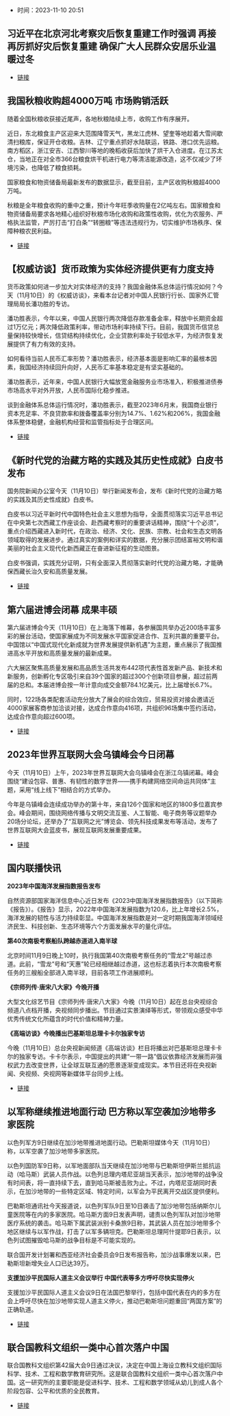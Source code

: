 - 时间：2023-11-10 20:51

## 习近平在北京河北考察灾后恢复重建工作时强调 再接再厉抓好灾后恢复重建 确保广大人民群众安居乐业温暖过冬

- [链接](https://tv.cctv.com/2023/11/10/VIDE2QLqHePgzRr5EtTHzW5w231110.shtml)

## 我国秋粮收购超4000万吨 市场购销活跃

随着全国秋粮收获接近尾声，各地秋粮陆续上市，收购工作有序展开。

近日，东北粮食主产区迎来大范围降雪天气，黑龙江虎林、望奎等地趁着大雪间歇清扫粮库，保证开仓收粮。吉林、辽宁重点抓好水陆联运，铁路、港口优先运粮。南方稻区，浙江安吉、江西黎川等地的晚稻收获后加快了烘干入仓进度。在江苏太仓，当地正在对全市366台粮食烘干机进行电力等清洁能源改造，这不仅减少了环境污染，也降低了粮食损耗。

国家粮食和物资储备局最新发布的数据显示，截至目前，主产区收购秋粮超4000万吨。

秋粮是全年粮食收购的重中之重，预计今年旺季收购量在2亿吨左右。国家粮食和物资储备局要求各地精心组织好秋粮市场化收购和政策性收购，优化为农服务、严格执法监管，严厉打击“打白条”“转圈粮”等违法违规行为，切实维护市场秩序、保障种粮农民利益。

- [链接](https://tv.cctv.com/2023/11/10/VIDEW6yvh1puhdhDtykiny1i231110.shtml)

## 【权威访谈】货币政策为实体经济提供更有力度支持

货币政策如何进一步加大对实体经济的支持？我国金融体系总体运行情况如何？今天（11月10日）的《权威访谈》，来看本台记者对中国人民银行行长、国家外汇管理局局长潘功胜的专访。

潘功胜表示，今年以来，中国人民银行两次降低存款准备金率，释放中长期资金超过1万亿元；两次降低政策利率，带动市场利率持续下行。目前，我国货币信贷总量保持较快增长，信贷结构持续优化，企业贷款利率处于较低水平，为经济恢复发展提供了有力有效的支持。

如何看待当前人民币汇率形势？潘功胜表示，经济基本面是影响汇率的最根本因素，我国经济持续回升向好，人民币汇率基本稳定是有坚实基础的。

潘功胜表示，近年来，中国人民银行大幅放宽金融服务业市场准入，积极推进债券市场高水平对外开放，人民币国际化稳步推进。

谈到金融体系总体运行情况时，潘功胜表示，截至2023年6月末，我国商业银行资本充足率、不良贷款率和拨备覆盖率分别为14.7%、1.62%和206%，我国金融体系整体稳健，金融机构经营和监管指标处于合理区间。

- [链接](https://tv.cctv.com/2023/11/10/VIDEPrZ40aLJKj757voAiCWf231110.shtml)

## 《新时代党的治藏方略的实践及其历史性成就》白皮书发布

国务院新闻办公室今天（11月10日）举行新闻发布会，发布《新时代党的治藏方略的实践及其历史性成就》白皮书。

白皮书以习近平新时代中国特色社会主义思想为指导，全面贯彻落实习近平总书记在中央第七次西藏工作座谈会、赴西藏考察时的重要讲话精神，围绕“十个必须”，重点介绍西藏进入新时代，在政治、经济、文化、民族、宗教、社会和生态文明各领域取得的发展进步。通过真实的案例和详实的数据，充分展示团结富裕文明和谐美丽的社会主义现代化新西藏正在奋进新征程的生动图景。

白皮书强调，实践充分证明，只有全面深入贯彻落实新时代党的治藏方略，才能确保西藏长治久安和高质量发展。

- [链接](https://tv.cctv.com/2023/11/10/VIDE5xexL5ApnqoZqApiZOxk231110.shtml)

## 第六届进博会闭幕 成果丰硕

第六届进博会今天（11月10日）在上海落下帷幕，各参展国共举办近200场丰富多彩的展台活动，使国家展成为不同发展水平国家促进合作、互利共赢的重要平台。中国馆以“中国式现代化新成就为世界发展提供新机遇”为主题，重点展示了我国推进高水平开放和高质量发展的最新成果。

六大展区聚焦高质量发展和高品质生活共发布442项代表性首发新产品、新技术和新服务，创新孵化专区吸引来自39个国家的超过300个创新项目参展，超过前两届的总和。本届进博会按一年计意向成交金额784.1亿美元，比上届增长6.7%。

同时，122场各类配套活动充分放大了展会的综合效应，贸易投资对接会邀请近4000家展客商参加洽谈对接，达成合作意向416项，共组织96场集中签约活动，达成合作意向超过600项。

- [链接](https://tv.cctv.com/2023/11/10/VIDEOfiCo3CDgBWLfacNA5V9231110.shtml)

## 2023年世界互联网大会乌镇峰会今日闭幕

今天（11月10日）上午，2023年世界互联网大会乌镇峰会在浙江乌镇闭幕。峰会围绕“建设包容、普惠、有韧性的数字世界——携手构建网络空间命运共同体”主题，采用“线上线下”相结合的方式举办。

今年是乌镇峰会连续成功举办的第十年，来自126个国家和地区的1800多位嘉宾参会。峰会期间，围绕网络传播与文明交流互鉴、人工智能、电子商务等议题举办20场分论坛，还举办了“互联网之光”博览会、领先科技成果发布等活动，发布了世界互联网大会蓝皮书，展现互联网发展重要成果。

- [链接](https://tv.cctv.com/2023/11/10/VIDELpNK3kj3G7x6nTCdW4sq231110.shtml)

## 国内联播快讯

**2023年中国海洋发展指数报告发布**

自然资源部国家海洋信息中心近日发布《2023中国海洋发展指数报告》（以下简称《报告》）。《报告》显示，2022年中国海洋发展指数为120.6，比上年增长2.5%，海洋发展的韧性与活力持续彰显。中国海洋发展指数是对一定时期我国海洋领域经济民生、科技创新、生态环境等六个方面发展水平的量化评估。

**第40次南极考察船队跨越赤道进入南半球**

北京时间11月9日晚上10时，执行我国第40次南极考察任务的“雪龙2”号越过赤道。此前，“雪龙”号和“天惠”轮已经相继越过赤道，这也标志着执行本次南极考察任务的三艘船全部进入南半球，目前各项工作进展顺利。

**《宗师列传·唐宋八大家》今晚开播**

大型文化综艺节目《宗师列传·唐宋八大家》今晚（11月10日）起在总台央视综合频道八点档开播，央视频同步播出。节目通过实景演绎等形式，带领观众感受中华优秀传统文化所蕴含的时代价值和精神力量。

**《高端访谈》今晚播出巴基斯坦总理卡卡尔独家专访**

今晚（11月10日）总台央视新闻频道《高端访谈》栏目将播出对巴基斯坦总理卡卡尔的独家专访。卡卡尔表示，中国提出的共建“一带一路”倡议依靠经济发展而非强权武力去改变世界，让全球互联互通的愿景逐渐变成现实。本节目还将在央视新闻、央视频、央视网等新媒体平台同步上线。

- [链接](https://tv.cctv.com/2023/11/10/VIDEqiiWHjBzdGBGPfPsk5pB231110.shtml)

## 以军称继续推进地面行动 巴方称以军空袭加沙地带多家医院

以色列军方9日继续在加沙地带推进地面行动。巴勒斯坦媒体今天（11月10日）称，以军空袭了加沙地带多家医院。

以色列国防军9日称，以军地面部队当天继续在加沙地带与巴勒斯坦伊斯兰抵抗运动（哈马斯）武装人员作战。以色列总理内塔尼亚胡当天表示，加沙地带的战争没有时间表，将一直持续下去，直到哈马斯被击败为止。不过，内塔尼亚胡同时表示，在加沙地带的一些特定区域、特定时间，以军会为平民离开交战区提供便利。

巴勒斯坦通讯社今天报道说，以色列军队9日至10日袭击了加沙地带包括纳斯尔儿童医院等在内的多家医院。哈马斯方面9日发表声明，谴责以色列军队对加沙地带医疗系统的袭击。哈马斯下属武装派别卡桑旅9日称，其武装人员在加沙地带多个地区继续与以军作战，打击了以军多辆坦克。巴勒斯坦总理阿什提耶9日表示，以色列试图摧毁哈马斯的战争目标是不可能实现的。

联合国开发计划署和西亚经济社会委员会9日发布报告称，加沙战事爆发以来，巴勒斯坦新增失业人口已达39万。

**支援加沙平民国际人道主义会议举行 中国代表等多方呼吁尽快实现停火**

支援加沙平民国际人道主义会议9日在法国巴黎举行，包括中国代表在内的多方在会上呼吁尽快在加沙地带实现人道主义停火，推动巴勒斯坦问题重回“两国方案”的正确轨道。

- [链接](https://tv.cctv.com/2023/11/10/VIDEoC5g6Qbcf373gd6RnOsj231110.shtml)

## 联合国教科文组织一类中心首次落户中国

联合国教科文组织第42届大会9日通过决议，决定在中国上海设立教科文组织国际科学、技术、工程和数学教育研究所。这是联合国教科文组织一类中心首次落户中国。这一研究所的主要职能是促进科学、技术、工程和数学领域从幼儿到成人各个阶段包容、公平和优质的全民教育。

- [链接](https://tv.cctv.com/2023/11/10/VIDEaqSudmBMt3UzARz2SWqV231110.shtml)
